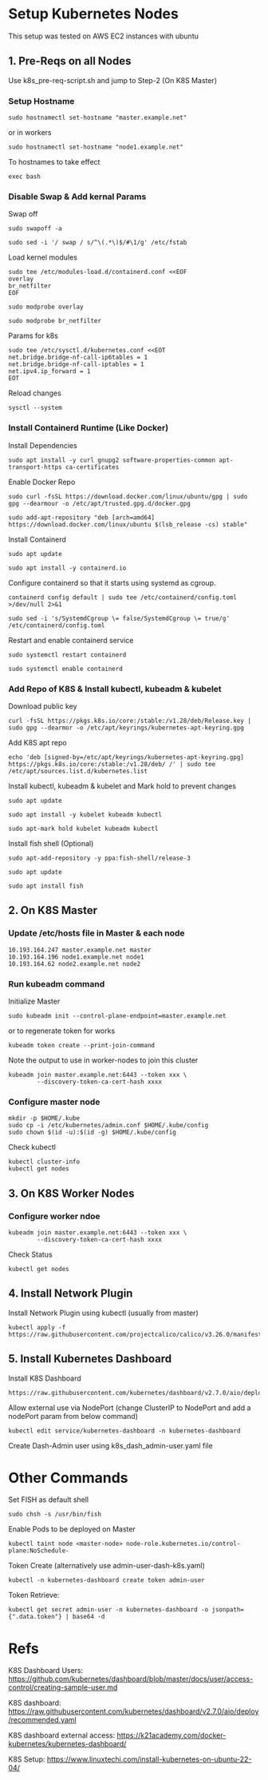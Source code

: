 # Setup Kubernetes Nodes
This setup was tested on AWS EC2 instances with ubuntu

## 1. Pre-Reqs on all Nodes
Use k8s_pre-req-script.sh and jump to Step-2 (On K8S Master)

### Setup Hostname
```
sudo hostnamectl set-hostname "master.example.net"
```
or in workers
```
sudo hostnamectl set-hostname "node1.example.net" 
```
To hostnames to take effect
```
exec bash
```

### Disable Swap & Add kernal Params

Swap off
```
sudo swapoff -a

sudo sed -i '/ swap / s/^\(.*\)$/#\1/g' /etc/fstab
```

Load kernel modules
```
sudo tee /etc/modules-load.d/containerd.conf <<EOF
overlay
br_netfilter
EOF

sudo modprobe overlay

sudo modprobe br_netfilter
```

Params for k8s
```
sudo tee /etc/sysctl.d/kubernetes.conf <<EOT
net.bridge.bridge-nf-call-ip6tables = 1
net.bridge.bridge-nf-call-iptables = 1
net.ipv4.ip_forward = 1
EOT
```

Reload changes
```
sysctl --system
```

### Install Containerd Runtime (Like Docker)

Install Dependencies
```
sudo apt install -y curl gnupg2 software-properties-common apt-transport-https ca-certificates
```

Enable Docker Repo
```
sudo curl -fsSL https://download.docker.com/linux/ubuntu/gpg | sudo gpg --dearmour -o /etc/apt/trusted.gpg.d/docker.gpg

sudo add-apt-repository "deb [arch=amd64] https://download.docker.com/linux/ubuntu $(lsb_release -cs) stable"
```

Install Containerd
```
sudo apt update

sudo apt install -y containerd.io
```

Configure containerd so that it starts using systemd as cgroup.
```
containerd config default | sudo tee /etc/containerd/config.toml >/dev/null 2>&1

sudo sed -i 's/SystemdCgroup \= false/SystemdCgroup \= true/g' /etc/containerd/config.toml
```

Restart and enable containerd service
```
sudo systemctl restart containerd

sudo systemctl enable containerd
```

### Add Repo of K8S & Install kubectl, kubeadm & kubelet

Download public key
```
curl -fsSL https://pkgs.k8s.io/core:/stable:/v1.28/deb/Release.key | sudo gpg --dearmor -o /etc/apt/keyrings/kubernetes-apt-keyring.gpg
```

Add K8S apt repo
```
echo 'deb [signed-by=/etc/apt/keyrings/kubernetes-apt-keyring.gpg] https://pkgs.k8s.io/core:/stable:/v1.28/deb/ /' | sudo tee /etc/apt/sources.list.d/kubernetes.list
```

Install kubectl, kubeadm & kubelet and Mark hold to prevent changes
```
sudo apt update

sudo apt install -y kubelet kubeadm kubectl

sudo apt-mark hold kubelet kubeadm kubectl
```

Install fish shell (Optional)
```
sudo apt-add-repository -y ppa:fish-shell/release-3

sudo apt update

sudo apt install fish

```

## 2. On K8S Master

### Update /etc/hosts file in Master & each node
```
10.193.164.247 master.example.net master
10.193.164.196 node1.example.net node1
10.193.164.62 node2.example.net node2
```

### Run kubeadm command

Initialize Master
```
sudo kubeadm init --control-plane-endpoint=master.example.net
```

or to regenerate token for works
```
kubeadm token create --print-join-command
```

Note the output to use in worker-nodes to join this cluster
```
kubeadm join master.example.net:6443 --token xxx \
        --discovery-token-ca-cert-hash xxxx 
```


### Configure master node

```
mkdir -p $HOME/.kube
sudo cp -i /etc/kubernetes/admin.conf $HOME/.kube/config
sudo chown $(id -u):$(id -g) $HOME/.kube/config
```

Check kubectl
```
kubectl cluster-info
kubectl get nodes
```

## 3. On K8S Worker Nodes
### Configure worker ndoe
```
kubeadm join master.example.net:6443 --token xxx \
        --discovery-token-ca-cert-hash xxxx 
```
Check Status
```
kubectl get nodes
```

## 4. Install Network Plugin 
Install Network Plugin using kubectl (usually from master)
```
kubectl apply -f https://raw.githubusercontent.com/projectcalico/calico/v3.26.0/manifests/calico.yaml
```

## 5. Install Kubernetes Dashboard
Install K8S Dashboard
```
https://raw.githubusercontent.com/kubernetes/dashboard/v2.7.0/aio/deploy/recommended.yaml
```

Allow external use via NodePort (change ClusterIP to NodePort and add a nodePort param from below command)
```
kubectl edit service/kubernetes-dashboard -n kubernetes-dashboard
```

Create Dash-Admin user using k8s_dash_admin-user.yaml file

# Other Commands
Set FISH as default shell
```
sudo chsh -s /usr/bin/fish
```

Enable Pods to be deployed on Master
```
kubectl taint node <master-node> node-role.kubernetes.io/control-plane:NoSchedule-
```

Token Create 
(alternatively use admin-user-dash-k8s.yaml)
```
kubectl -n kubernetes-dashboard create token admin-user
```

Token Retrieve: 
```
kubectl get secret admin-user -n kubernetes-dashboard -o jsonpath={".data.token"} | base64 -d
```

# Refs
K8S Dashboard Users: https://github.com/kubernetes/dashboard/blob/master/docs/user/access-control/creating-sample-user.md

K8S dashboard: https://raw.githubusercontent.com/kubernetes/dashboard/v2.7.0/aio/deploy/recommended.yaml

K8S dashboard external access: https://k21academy.com/docker-kubernetes/kubernetes-dashboard/

K8S Setup: https://www.linuxtechi.com/install-kubernetes-on-ubuntu-22-04/